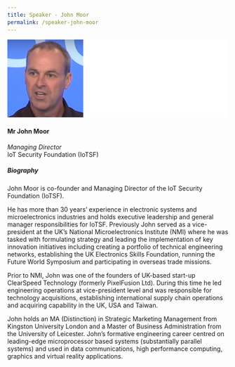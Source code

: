 ```yaml
---
title: Speaker - John Moor
permalink: /speaker-john-moor
---
```

![John Moor](/images/speakers/Moor-John.jpg)

#### **Mr John Moor**

*Managing Director*  
IoT Security Foundation (IoTSF)

##### **Biography**

John Moor is co-founder and Managing Director of the IoT Security Foundation (IoTSF).

He has more than 30 years’ experience in electronic systems and microelectronics industries and holds executive leadership and general manager responsibilities for IoTSF. Previously John served as a vice-president at the UK’s National Microelectronics Institute (NMI) where he was tasked with formulating strategy and leading the implementation of key innovation initiatives including creating a portfolio of technical engineering networks, establishing the UK Electronics Skills Foundation, running the Future World Symposium and participating in overseas trade missions.

Prior to NMI, John was one of the founders of UK-based start-up ClearSpeed Technology (formerly PixelFusion Ltd). During this time he led engineering operations at vice-president level and was responsible for technology acquisitions, establishing international supply chain operations and acquiring capability in the UK, USA and Taiwan.

John holds an MA (Distinction) in Strategic Marketing Management from Kingston University London and a Master of Business Administration from the University of Leicester. John’s formative engineering career centred on leading-edge microprocessor based systems (substantially parallel systems) and used in data communications, high performance computing, graphics and virtual reality applications.